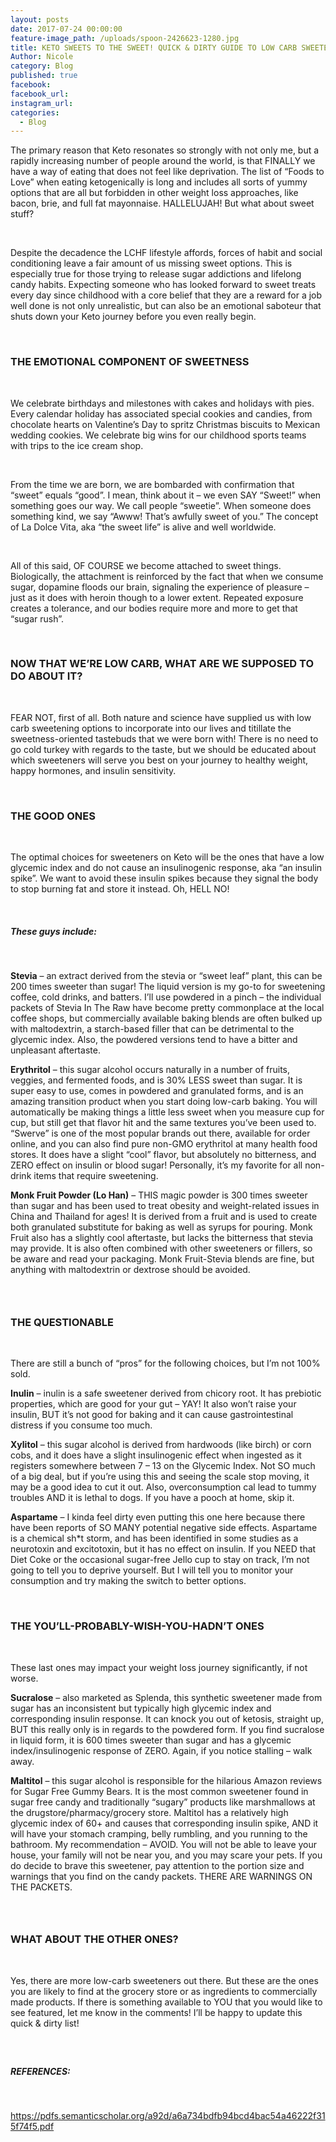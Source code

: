 ```yaml
---
layout: posts
date: 2017-07-24 00:00:00
feature-image_path: /uploads/spoon-2426623-1280.jpg
title: KETO SWEETS TO THE SWEET! QUICK & DIRTY GUIDE TO LOW CARB SWEETENERS
Author: Nicole
category: Blog
published: true
facebook:
facebook_url:
instagram_url:
categories:
  - Blog
---
```


The primary reason that Keto resonates so strongly with not only me, but a rapidly increasing number of people around the world, is that FINALLY we have a way of eating that does not feel like deprivation. The list of “Foods to Love” when eating ketogenically is long and includes all sorts of yummy options that are all but forbidden in other weight loss approaches, like bacon, brie, and full fat mayonnaise. HALLELUJAH! But what about sweet stuff?

 

Despite the decadence the LCHF lifestyle affords, forces of habit and social conditioning leave a fair amount of us missing sweet options. This is especially true for those trying to release sugar addictions and lifelong candy habits. Expecting someone who has looked forward to sweet treats every day since childhood with a core belief that they are a reward for a job well done is not only unrealistic, but can also be an emotional saboteur that shuts down your Keto journey before you even really begin.

 

### THE EMOTIONAL COMPONENT OF SWEETNESS

 

We celebrate birthdays and milestones with cakes and holidays with pies. Every calendar holiday has associated special cookies and candies, from chocolate hearts on Valentine’s Day to spritz Christmas biscuits to Mexican wedding cookies. We celebrate big wins for our childhood sports teams with trips to the ice cream shop.

 

From the time we are born, we are bombarded with confirmation that “sweet” equals “good”. I mean, think about it – we even SAY “Sweet!” when something goes our way. We call people “sweetie”. When someone does something kind, we say “Awww! That’s awfully sweet of you.” The concept of La Dolce Vita, aka “the sweet life” is alive and well worldwide.

 

All of this said, OF COURSE we become attached to sweet things. Biologically, the attachment is reinforced by the fact that when we consume sugar, dopamine floods our brain, signaling the experience of pleasure – just as it does with heroin though to a lower extent. Repeated exposure creates a tolerance, and our bodies require more and more to get that “sugar rush”.

 

### NOW THAT WE’RE LOW CARB, WHAT ARE WE SUPPOSED TO DO ABOUT IT?

 

FEAR NOT, first of all. Both nature and science have supplied us with low carb sweetening options to incorporate into our lives and titillate the sweetness-oriented tastebuds that we were born with! There is no need to go cold turkey with regards to the taste, but we should be educated about which sweeteners will serve you best on your journey to healthy weight, happy hormones, and insulin sensitivity.

 

### THE GOOD ONES

 

The optimal choices for sweeteners on Keto will be the ones that have a low glycemic index and do not cause an insulinogenic response, aka “an insulin spike”. We want to avoid these insulin spikes because they signal the body to stop burning fat and store it instead. Oh, HELL NO!

 

##### These guys include:

 

**Stevia** – an extract derived from the stevia or “sweet leaf” plant, this can be 200 times sweeter than sugar! The liquid version is my go-to for sweetening coffee, cold drinks, and batters. I’ll use powdered in a pinch – the individual packets of Stevia In The Raw have become pretty commonplace at the local coffee shops, but commercially available baking blends are often bulked up with maltodextrin, a starch-based filler that can be detrimental to the glycemic index. Also, the powdered versions tend to have a bitter and unpleasant aftertaste.

**Erythritol** – this sugar alcohol occurs naturally in a number of fruits, veggies, and fermented foods, and is 30% LESS sweet than sugar. It is super easy to use, comes in powdered and granulated forms, and is an amazing transition product when you start doing low-carb baking. You will automatically be making things a little less sweet when you measure cup for cup, but still get that flavor hit and the same textures you’ve been used to. “Swerve” is one of the most popular brands out there, available for order online, and you can also find pure non-GMO erythritol at many health food stores. It does have a slight “cool” flavor, but absolutely no bitterness, and ZERO effect on insulin or blood sugar! Personally, it’s my favorite for all non-drink items that require sweetening.

**Monk Fruit Powder (Lo Han)** – THIS magic powder is 300 times sweeter than sugar and has been used to treat obesity and weight-related issues in China and Thailand for ages! It is derived from a fruit and is used to create both granulated substitute for baking as well as syrups for pouring. Monk Fruit also has a slightly cool aftertaste, but lacks the bitterness that stevia may provide. It is also often combined with other sweeteners or fillers, so be aware and read your packaging. Monk Fruit-Stevia blends are fine, but anything with maltodextrin or dextrose should be avoided.

###  

### THE QUESTIONABLE

 

There are still a bunch of “pros” for the following choices, but I’m not 100% sold.

**Inulin** – inulin is a safe sweetener derived from chicory root. It has prebiotic properties, which are good for your gut – YAY! It also won’t raise your insulin, BUT it’s not good for baking and it can cause gastrointestinal distress if you consume too much.

**Xylitol** – this sugar alcohol is derived from hardwoods (like birch) or corn cobs, and it does have a slight insulinogenic effect when ingested as it registers somewhere between 7 – 13 on the Glycemic Index. Not SO much of a big deal, but if you’re using this and seeing the scale stop moving, it may be a good idea to cut it out. Also, overconsumption cal lead to tummy troubles AND it is lethal to dogs. If you have a pooch at home, skip it.

**Aspartame** – I kinda feel dirty even putting this one here because there have been reports of SO MANY potential negative side effects. Aspartame is a chemical sh\*t storm, and has been identified in some studies as a neurotoxin and excitotoxin, but it has no effect on insulin. If you NEED that Diet Coke or the occasional sugar-free Jello cup to stay on track, I’m not going to tell you to deprive yourself. But I will tell you to monitor your consumption and try making the switch to better options.

 

### THE YOU’LL-PROBABLY-WISH-YOU-HADN’T ONES

 

These last ones may impact your weight loss journey significantly, if not worse.

**Sucralose** – also marketed as Splenda, this synthetic sweetener made from sugar has an inconsistent but typically high glycemic index and corresponding insulin response. It can knock you out of ketosis, straight up, BUT this really only is in regards to the powdered form. If you find sucralose in liquid form, it is 600 times sweeter than sugar and has a glycemic index/insulinogenic response of ZERO. Again, if you notice stalling – walk away.

**Maltitol** – this sugar alcohol is responsible for the hilarious Amazon reviews for Sugar Free Gummy Bears. It is the most common sweetener found in sugar free candy and traditionally “sugary” products like marshmallows at the drugstore/pharmacy/grocery store. Maltitol has a relatively high glycemic index of 60+ and causes that corresponding insulin spike, AND it will have your stomach cramping, belly rumbling, and you running to the bathroom. My recommendation – AVOID. You will not be able to leave your house, your family will not be near you, and you may scare your pets. If you do decide to brave this sweetener, pay attention to the portion size and warnings that you find on the candy packets. THERE ARE WARNINGS ON THE PACKETS.

###  

### WHAT ABOUT THE OTHER ONES?

 

Yes, there are more low-carb sweeteners out there. But these are the ones you are likely to find at the grocery store or as ingredients to commercially made products. If there is something available to YOU that you would like to see featured, let me know in the comments! I’ll be happy to update this quick & dirty list!

#####  

##### REFERENCES:

 

https://pdfs.semanticscholar.org/a92d/a6a734bdfb94bcd4bac54a46222f315f74f5.pdf
